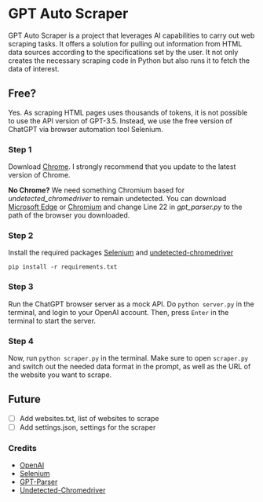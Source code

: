 # GPT Auto Scraper
GPT Auto Scraper is a project that leverages AI capabilities to carry out web scraping tasks. It offers a solution for pulling out information from HTML data sources according to the specifications set by the user. It not only creates the necessary scraping code in Python but also runs it to fetch the data of interest.

## Free?

Yes. As scraping HTML pages uses thousands of tokens, it is not possible to use the API version of GPT-3.5. Instead, we use the free version of ChatGPT via browser automation tool Selenium.

### Step 1
Download [Chrome](https://www.google.com/chrome/). I strongly recommend that you update to the latest version of Chrome.

**No Chrome?**
We need something Chromium based for *undetected_chromedriver* to remain undetected. You can download [Microsoft Edge](https://www.microsoft.com/en-us/edge) or [Chromium](https://chromium.com/) and change Line 22 in *gpt_parser.py* to the path of the browser you downloaded.

### Step 2
Install the required packages [Selenium](https://github.com/SeleniumHQ/selenium) and [undetected-chromedriver](https://github.com/ultrafunkamsterdam/undetected-chromedriver)
```
pip install -r requirements.txt
```

### Step 3
Run the ChatGPT browser server as a mock API. Do ```python server.py``` in the terminal, and login to your OpenAI account. Then, press ```Enter``` in the terminal to start the server.

### Step 4
Now, run ```python scraper.py``` in the terminal. Make sure to open ```scraper.py``` and switch out the needed data format in the prompt,
as well as the URL of the website you want to scrape.

## Future
- [ ] Add websites.txt, list of websites to scrape
- [ ] Add settings.json, settings for the scraper

### Credits
- [OpenAI](https://openai.com/)
- [Selenium](https://github.com/SeleniumHQ/selenium)
- [GPT-Parser](https://github.com/eric88525/Gpt-Selenium)
- [Undetected-Chromedriver](https://github.com/ultrafunkamsterdam/undetected-chromedriver)